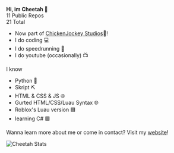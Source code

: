 <p align="center">

**Hi, im Cheetah 👋**
  <br>
  11 Public Repos<br>
  21 Total
  <ul>
    <li>Now part of <a href="https://chjk.xyz">ChickenJockey Studios</a>🎉!</li>
    <li>I do coding 💻</li>
    <li>I do speedrunning 💨</li>
    <li>I do youtube (occasionally) 📺</li>
  </ul>
  I know
  <ul>
    <li>Python 🐍</li>
    <li>Skript ⛏️</li>
    <li>HTML & CSS & JS 🌐</li>
    <li>Gurted HTML/CSS/Luau Syntax 🌐</li>
    <li>Roblox's Luau version 🟦</li>
    <li>learning C# 🟪</li>
  </ul>
  
  Wanna learn more about me or come in contact?
  Visit my <a href="https://cheetah.is-a.dev">website</a>!
  
  <img src="https://github-readme-stats.vercel.app/api?username=CheetahDoesStuff&show_icons=true&theme=github_dark" alt="Cheetah Stats" />
</p>
